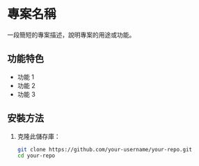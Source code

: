 # 專案名稱

一段簡短的專案描述，說明專案的用途或功能。

## 功能特色
- 功能 1
- 功能 2
- 功能 3

## 安裝方法
1. 克隆此儲存庫：
   ```bash
   git clone https://github.com/your-username/your-repo.git
   cd your-repo
